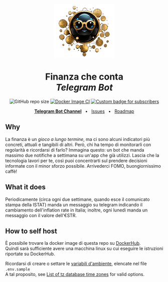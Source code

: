 <p align="center">
  <img src="resources/logo.png" alt="Logo" height=170 vspace="1">
</p>
<h1 align="center">Finanza che conta<br><em>Telegram Bot</em></h1>

<p align="center">
  <img src="https://img.shields.io/github/repo-size/Loenus/finanza-che-conta" alt="GitHub repo size"/>
  <a href="https://github.com/Loenus/finanza-che-conta/actions/workflows/docker-image.yml"><img src="https://github.com/Loenus/finanza-che-conta/actions/workflows/docker-image.yml/badge.svg" alt="Docker Image CI"/></a>
  <a href="https://t.me/finanzacheconta"><img src="https://img.shields.io/endpoint?style=flat&url=https://runkit.io/loenus/badge-subscribers/branches/master?url=https://t.me/finanzacheconta" alt="Custom badge for subscribers"/></a>
</p>

<div align="center">
  <a href="https://t.me/finanzacheconta"><strong>Telegram Bot Channel</strong></a>
  <span>&nbsp;&nbsp;•&nbsp;&nbsp;</span>
  <a href="https://github.com/Loenus/finanza-che-conta/issues/new">Issues</a>
  <span>&nbsp;&nbsp;•&nbsp;&nbsp;</span>
  <a href="https://github.com/Loenus/finanza-che-conta/issues/1">Roadmap</a>
  <br />
</div>

## Why

La finanza è un *gioco a lungo termine*, ma ci sono alcuni indicatori più concreti, attuali e tangibili di altri. Però, chi ha tempo di monitorarli con regolarità e ricordarsi di farlo? Immagina questo: un bot che manda massimo due notifiche a settimana su un'app che già utilizzi. Lascia che la tecnologia lavori per te, così puoi concentrarti sul prendere decisioni informate con il minor sforzo possibile. Arrivederci FOMO, buongiornissimo caffè!

## What it does

Periodicamente (circa ogni due settimane, quando esce il comunicato stampa della ISTAT) manda un messaggio su telegram indicando il cambiamento dell'inflation rate in Italia; inoltre, ogni lunedì manda un messaggio con il valore dell'€STR.

## How to self host

È possibile trovare la docker image di questa repo su [DockerHub](https://hub.docker.com/r/loenus/finanza-che-conta).<br>
Quindi sarà sufficiente avere una macchina linux su cui eseguire le istruzioni riportate su DockerHub.

Ricordarsi di creare o settare le [variabili d'ambiente](https://docs.docker.com/engine/reference/commandline/run/#env), elencate nel file `.env.sample` <br>
A tal proposito, see [List of tz database time zones](https://en.wikipedia.org/wiki/List_of_tz_database_time_zones) for valid options.


